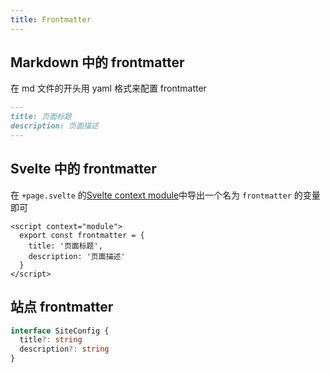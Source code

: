 ```yaml
---
title: Frontmatter
---
```


## Markdown 中的 frontmatter

在 md 文件的开头用 yaml 格式来配置 frontmatter

```md
---
title: 页面标题
description: 页面描述
---
```

## Svelte 中的 frontmatter

在 `+page.svelte` 的[Svelte context module](https://svelte.dev/docs#component-format-script-context-module)中导出一个名为 `frontmatter` 的变量即可

```svelte title="/src/routes/foo/+page.svelte"
<script context="module">
  export const frontmatter = {
    title: '页面标题',
    description: '页面描述'
  }
</script>
```

## 站点 frontmatter

```ts
interface SiteConfig {
  title?: string
  description?: string
}
```
